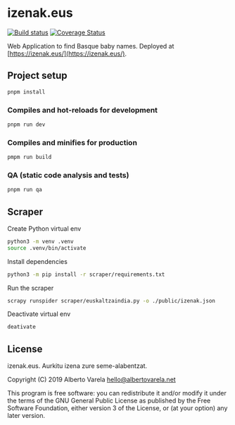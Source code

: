 # izenak.eus

[![Build status](https://github.com/artberri/izenak/actions/workflows/qa.yml/badge.svg)](https://github.com/artberri/izenak/actions/workflows/qa.yml)
[![Coverage Status](https://codecov.io/gh/artberri/izenak/graph/badge.svg?token=Y6GYAQJNQ5)](https://codecov.io/gh/artberri/izenak)

Web Application to find Basque baby names. Deployed at [https://izenak.eus/](https://izenak.eus/).

## Project setup

```bash
pnpm install
```

### Compiles and hot-reloads for development

```bash
pnpm run dev
```

### Compiles and minifies for production

```bash
pmpm run build
```

### QA (static code analysis and tests)

```bash
pnpm run qa
```

## Scraper

Create Python virtual env

```bash
python3 -m venv .venv
source .venv/bin/activate
```

Install dependencies

```bash
python3 -m pip install -r scraper/requirements.txt
```

Run the scraper

```bash
scrapy runspider scraper/euskaltzaindia.py -o ./public/izenak.json
```

Deactivate virtual env

```bash
deativate
```

## License

izenak.eus. Aurkitu izena zure seme-alabentzat.

Copyright (C) 2019 Alberto Varela <hello@albertovarela.net>

This program is free software: you can redistribute it and/or modify
it under the terms of the GNU General Public License as published by
the Free Software Foundation, either version 3 of the License, or
(at your option) any later version.
